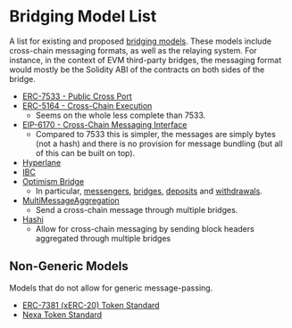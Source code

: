 # Bridging Model List

A list for existing and proposed [bridging
models](/pages/direction.md#bridging-models--user-experience). These models include cross-chain
messaging formats, as well as the relaying system. For instance, in the context of EVM third-party
bridges, the messaging format would mostly be the Solidity ABI of the contracts on both sides of the
bridge.

- [ERC-7533 - Public Cross Port](https://github.com/ethereum/ERCs/pull/62/files)
- [ERC-5164 - Cross-Chain Execution](https://eips.ethereum.org/EIPS/eip-5164)
  - Seems on the whole less complete than 7533.
- [EIP-6170 - Cross-Chain Messaging Interface](https://eips.ethereum.org/EIPS/eip-6170)
  - Compared to 7533 this is simpler, the messages are simply bytes (not a hash) and there is no
    provision for message bundling (but all of this can be built on top).
- [Hyperlane](https://docs.hyperlane.xyz/)
- [IBC](https://github.com/cosmos/ibc)
- [Optimism Bridge](https://github.com/ethereum-optimism/optimism/tree/develop/specs)
  - In particular,
    [messengers](https://github.com/ethereum-optimism/optimism/blob/develop/specs/messengers.md),
    [bridges](https://github.com/ethereum-optimism/optimism/blob/develop/specs/bridges.md),
    [deposits](https://github.com/ethereum-optimism/optimism/blob/develop/specs/deposits.md) and
    [withdrawals](https://github.com/ethereum-optimism/optimism/blob/develop/specs/withdrawals.md).
- [MultiMessageAggregation](https://github.com/MultiMessageAggregation/multibridge)
  - Send a cross-chain message through multiple bridges.
- [Hashi](https://hashi-doc.gitbook.io/hashi/v0.1/introduction)
  - Allow for cross-chain messaging by sending block headers aggregated through multiple bridges  

## Non-Generic Models

Models that do not allow for generic message-passing.

- [ERC-7381 (xERC-20) Token Standard](https://github.com/ethereum/ERCs/pull/89/files)
- [Nexa Token Standard](https://nexanetwork.gitbook.io/nexa/)
